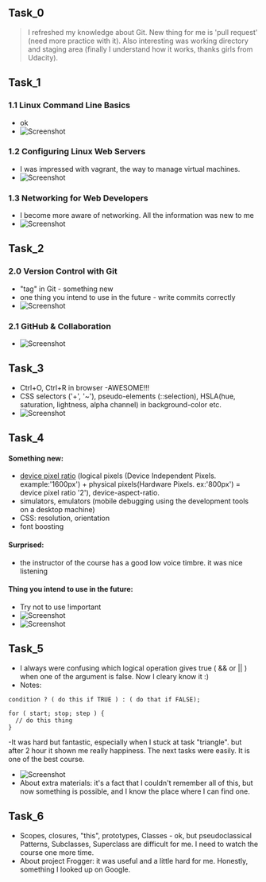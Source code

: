 ## Task_0
> I refreshed my knowledge about Git. New thing for me is 'pull request' (need more practice with it).
Also interesting was working directory and staging area (finally I understand how it works, thanks girls from Udacity).
## Task_1
### 1.1 Linux Command Line Basics
- ok
- ![Screenshot](task_1/test_1.1.png)
### 1.2 Configuring Linux Web Servers
- I was impressed with vagrant, the way to manage virtual machines.
- ![Screenshot](task_1/test_1.2.png)
### 1.3 Networking for Web Developers
- I become more aware of networking. All the information was new to me
- ![Screenshot](task_1/test_1.3.png)
## Task_2
### 2.0 Version Control with Git
- "tag" in Git - something new
- one thing you intend to use in the future - write commits correctly
- ![Screenshot](task_2/test_2.png)
### 2.1 GitHub & Collaboration
- ![Screenshot](task_2/test_2.1.png)
## Task_3
- Ctrl+O, Ctrl+R in browser -AWESOME!!!
- CSS selectors ('+', '~'), pseudo-elements (::selection), HSLA(hue, saturation, lightness, alpha channel) in background-color etc.
- ![Screenshot](task_3/test_3.png)
## Task_4
#### Something new:
- [device pixel ratio](https://stackoverflow.com/questions/8785643/what-exactly-is-device-pixel-ratio) (logical pixels
(Device Independent Pixels. example:'1600px') + physical pixels(Hardware Pixels. ex:'800px') = device pixel ratio '2'), device-aspect-ratio.
- simulators, emulators (mobile debugging using the development tools on a desktop machine)
- CSS: resolution, orientation
- font boosting
#### Surprised:
- the instructor of the course has a good low voice timbre. it was nice listening
#### Thing you intend to use in the future:
- Try not to use !important
- ![Screenshot](task_1/important.jpeg)
- ![Screenshot](task_4/test_4.png)
## Task_5
- I always were confusing which logical operation gives true ( && or || ) when one of the argument is false. Now I cleary know it :)
- Notes: 
```
condition ? ( do this if TRUE ) : ( do that if FALSE);

for ( start; stop; step ) {
  // do this thing
}

```
-It was hard but fantastic, especially when I stuck at task "triangle". but after 2 hour it shown me really happiness. The next tasks were easily. It is one of the best course.
- ![Screenshot](task_5/task_5.png)
- About extra materials: it's a fact that I couldn't remember all of this, but now something is possible, and I know the place where I can find one.
## Task_6
- Scopes, closures, "this", prototypes, Classes - ok, but pseudoclassical Patterns, Subclasses, Superclass are difficult for me. I need to watch the course one more time.
- About project Frogger: it was useful and a little hard for me. Honestly,  something I looked up on Google.
